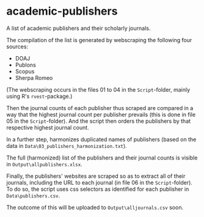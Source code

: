 # academic-publishers
A list of academic publishers and their scholarly journals.

The compilation of the list is generated by webscraping the following four sources:

* DOAJ
* Publons
* Scopus
* Sherpa Romeo

(The webscraping occurs in the files 01 to 04 in the `Script`-folder, mainly using R's `rvest`-package.)

Then the journal counts of each publisher thus scraped are compared in a way that the highest journal count per publisher prevails (this is done in file 05 in the `Script`-folder). And the script then orders the publishers by that respective highest journal count.

In a further step, harmonizes duplicated names of publishers (based on the data in `Data\03_publishers_harmonization.txt`). 

The full (harmonized) list of the publishers and their journal counts is visible in `Output\allpublishers.xlsx`.

Finally, the publishers' websites are scraped so as to extract all of their journals, including the URL to each journal (in file 06 in the `Script`-folder). To do so, the script uses css selectors as identified for each publisher in `Data\publishers.csv`.

The outcome of this will be uploaded to `Output\alljournals.csv` soon.
